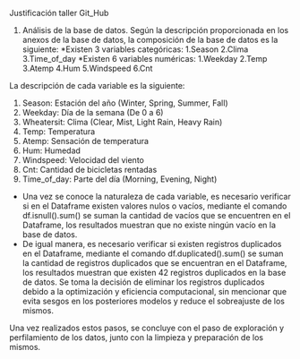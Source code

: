 Justificación taller Git_Hub
1) Análisis de la base de datos.
Según la descripción proporcionada en los anexos de la base de datos, la composición de la base de datos es la siguiente:
*Existen 3 variables categóricas: 1.Season 2.Clima 3.Time_of_day
*Existen 6 variables numéricas: 1.Weekday 2.Temp 3.Atemp 4.Hum 5.Windspeed 6.Cnt


La descripción de cada variable es la siguiente:
1. Season: Estación del año (Winter, Spring, Summer, Fall)
2. Weekday: Día de la semana (De 0 a 6)
3. Wheatersit: Clima (Clear, Mist, Light Rain, Heavy Rain)
4. Temp: Temperatura
5. Atemp: Sensación de temperatura
6. Hum: Humedad
7. Windspeed: Velocidad del viento
8. Cnt: Cantidad de bicicletas rentadas
9. Time_of_day: Parte del día (Morning, Evening, Night)


* Una vez se conoce la naturaleza de cada variable, es necesario verificar si en el Dataframe existen valores nulos o vacíos, mediante el comando df.isnull().sum() se suman la cantidad de vacíos que se encuentren en el Dataframe, los resultados muestran que no existe ningún vacío en la base de datos. 
* De igual manera, es necesario verificar si existen registros duplicados en el Dataframe, mediante el comando df.duplicated().sum() se suman la cantidad de registros duplicados que se encuentran en el Dataframe, los resultados muestran que existen 42 registros duplicados en la base de datos. Se toma la decisión de eliminar los registros duplicados debido a la optimización y eficiencia computacional, sin mencionar que evita sesgos en los posteriores modelos y reduce el sobreajuste de los mismos.

Una vez realizados estos pasos, se concluye con el paso de exploración y perfilamiento de los datos, junto con la limpieza y preparación de los mismos.
